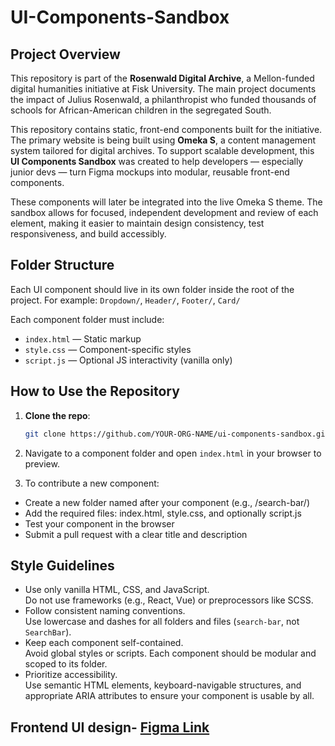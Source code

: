 # UI-Components-Sandbox

## Project Overview

This repository is part of the **Rosenwald Digital Archive**, a Mellon-funded digital humanities initiative at Fisk University. The main project documents the impact of Julius Rosenwald, a philanthropist who funded thousands of schools for African-American children in the segregated South.

This repository contains static, front-end components built for the initiative. The primary website is being built using **Omeka S**, a content management system tailored for digital archives. To support scalable development, this **UI Components Sandbox** was created to help developers — especially junior devs — turn Figma mockups into modular, reusable front-end components.

These components will later be integrated into the live Omeka S theme. The sandbox allows for focused, independent development and review of each element, making it easier to maintain design consistency, test responsiveness, and build accessibly.

## Folder Structure

Each UI component should live in its own folder inside the root of the project. For example:
`Dropdown/`, `Header/`, `Footer/`, `Card/`

Each component folder must include:
- `index.html` — Static markup
- `style.css` — Component-specific styles
- `script.js` — Optional JS interactivity (vanilla only)

## How to Use the Repository

1. **Clone the repo**:
   ```bash
   git clone https://github.com/YOUR-ORG-NAME/ui-components-sandbox.git
2. Navigate to a component folder and open `index.html` in your browser to preview.

3. To contribute a new component:
- Create a new folder named after your component (e.g., /search-bar/)
- Add the required files: index.html, style.css, and optionally script.js
- Test your component in the browser
- Submit a pull request with a clear title and description

## Style Guidelines

- Use only vanilla HTML, CSS, and JavaScript.  
  Do not use frameworks (e.g., React, Vue) or preprocessors like SCSS.
- Follow consistent naming conventions.  
  Use lowercase and dashes for all folders and files (`search-bar`, not `SearchBar`).
- Keep each component self-contained.  
  Avoid global styles or scripts. Each component should be modular and scoped to its folder.
- Prioritize accessibility.  
  Use semantic HTML elements, keyboard-navigable structures, and appropriate ARIA attributes to ensure your component is usable by all.
  
## Frontend UI design- [Figma Link](https://www.figma.com/design/Qy3lGxQZLrAd4cOQ8IECBe/Fisk)
